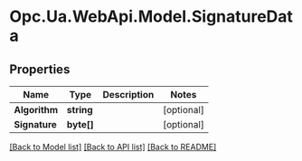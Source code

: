 # Opc.Ua.WebApi.Model.SignatureData

## Properties

Name | Type | Description | Notes
------------ | ------------- | ------------- | -------------
**Algorithm** | **string** |  | [optional] 
**Signature** | **byte[]** |  | [optional] 

[[Back to Model list]](../README.md#documentation-for-models) [[Back to API list]](../README.md#documentation-for-api-endpoints) [[Back to README]](../README.md)

